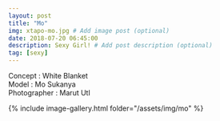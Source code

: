 ```yaml
---
layout: post
title: "Mo"
img: xtapo-mo.jpg # Add image post (optional)
date: 2018-07-20 06:45:00
description: Sexy Girl! # Add post description (optional)
tag: [sexy]
---
```

Concept : White Blanket  
Model : Mo Sukanya  
Photographer : Marut Utl   

{% include image-gallery.html folder="/assets/img/mo" %}
